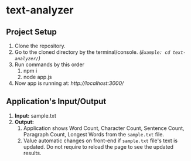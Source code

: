 # text-analyzer

## Project Setup
1. Clone the repository.
2. Go to the cloned directory by the terminal/console. _(`Example: cd text-analyzer/`)_
3. Run commands by this order
     1. npm i
     2. node app.js
4. Now app is running at: _http://localhost:3000/_




## Application's Input/Output
1. **Input:** sample.txt
2. **Output:** 
     1. Application shows Word Count, Character Count, Sentence Count, Paragraph Count, Longest Words from the `sample.txt` file.
     2. Value automatic changes on front-end if `sample.txt` file's text is updated. Do not require to reload the page to see the updated results.
